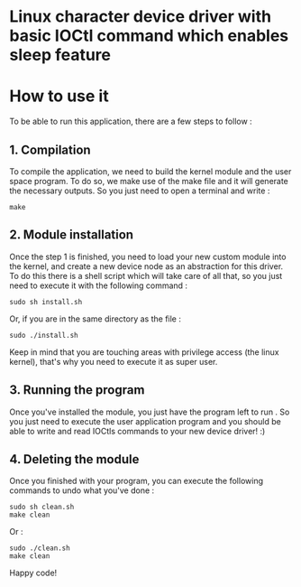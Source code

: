 # Linux character device driver with basic IOCtl command which enables sleep feature

# How to use it 

To be able to run this application, there are a few steps to follow :

## 1. Compilation
  To compile  the application, we need to build the kernel module and the user space program. To do so, we make use of the make file and it will generate the necessary outputs. So you just need to open a terminal and write :
  ```
  make
  ```

## 2. Module installation
  Once the step 1 is finished, you need to load your new custom module into the kernel, and create a new device node as an abstraction for this driver. To do this there is a shell script which will take care of all that, so you just need to execute it with the following command :
  ```
  sudo sh install.sh
  ```
  Or, if you are in the same directory as the file :
  ```
  sudo ./install.sh
  ```
  Keep in mind that you are touching areas with privilege access (the linux kernel), that's why you need to execute it as super user.
## 3. Running the program
  Once you've installed the module, you just have the program left to run . So you just need to execute the user application program and you should be able to write and read IOCtls commands to your new device driver! :)

## 4. Deleting the module
  Once you finished with your program, you can execute the following commands to undo what you've done :
  ```
  sudo sh clean.sh
  make clean
  ```
  Or  :
  ```
  sudo ./clean.sh
  make clean
  ```

  
  Happy code!

